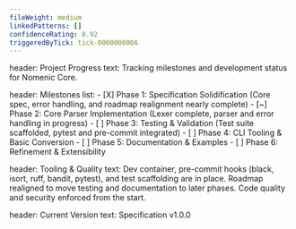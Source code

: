 ```yaml
---
fileWeight: medium
linkedPatterns: []
confidenceRating: 0.92
triggeredByTick: tick-000000000A
---
```


header: Project Progress
  text: Tracking milestones and development status for Nomenic Core.

header: Milestones
  list:
    - [X] Phase 1: Specification Solidification (Core spec, error handling, and roadmap realignment nearly complete)
    - [~] Phase 2: Core Parser Implementation (Lexer complete, parser and error handling in progress)
    - [ ] Phase 3: Testing & Validation (Test suite scaffolded, pytest and pre-commit integrated)
    - [ ] Phase 4: CLI Tooling & Basic Conversion
    - [ ] Phase 5: Documentation & Examples
    - [ ] Phase 6: Refinement & Extensibility

header: Tooling & Quality
  text: Dev container, pre-commit hooks (black, isort, ruff, bandit, pytest), and test scaffolding are in place. Roadmap realigned to move testing and documentation to later phases. Code quality and security enforced from the start.

header: Current Version
  text: Specification v1.0.0 